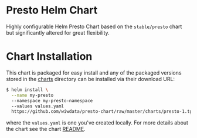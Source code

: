 # Presto Helm Chart

Highly configurable Helm Presto Chart based on the `stable/presto` chart
but significantly altered for great flexibility.

# Chart Installation

This chart is packaged for easy install and any of the packaged versions stored
in the [charts](charts) directory can be installed via their download URL:

```bash
$ helm install \
  --name my-presto
  --namespace my-presto-namespace
  --values values.yaml
  https://github.com/wiwdata/presto-chart/raw/master/charts/presto-1.tgz
```

where the `values.yaml` is one you've created locally. For more details about
the chart see the chart [README](presto/README.md).
